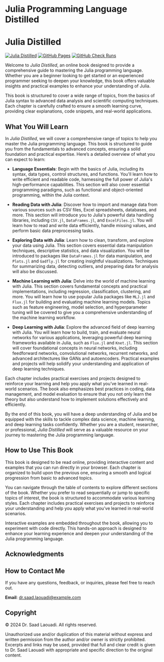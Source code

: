 # Julia Programming Language Distilled

# Julia Distilled

[![Julia Distilled](https://img.shields.io/badge/Julia-distilled-green)](https://img.shields.io/badge/Julia-distilled-green)
[![GitHub Pages](https://img.shields.io/badge/passing-brightgreen)](https://dr-saad-la.github.io/julia-distilled)
[![GitHub Check Runs](https://img.shields.io/github/check-runs/dr-saad-la/julia-distilled/gh-pages)](https://img.shields.io/github/check-runs/dr-saad-la/julia-distilled/gh-pages)

Welcome to *Julia Distilled*, an online book designed to provide a comprehensive guide to mastering the Julia programming language. Whether you are a beginner looking to get started or an experienced programmer seeking to deepen your knowledge, this book offers valuable insights and practical examples to enhance your understanding of Julia.

This book is structured to cover a wide range of topics, from the basics of Julia syntax to advanced data analysis and scientific computing techniques. Each chapter is carefully crafted to ensure a smooth learning curve, providing clear explanations, code snippets, and real-world applications.

## What You Will Learn

In *Julia Distilled*, we will cover a comprehensive range of topics to help you master the Julia programming language. This book is structured to guide you from the fundamentals to advanced concepts, ensuring a solid foundation and practical expertise. Here’s a detailed overview of what you can expect to learn:

- **Language Essentials**: Begin with the basics of Julia, including its syntax, data types, control structures, and functions. You'll learn how to write efficient and readable code, harnessing the full power of Julia's high-performance capabilities. This section will also cover essential programming paradigms, such as functional and object-oriented programming, within the Julia context.

- **Reading Data with Julia**: Discover how to import and manage data from various sources such as CSV files, Excel spreadsheets, databases, and more. This section will introduce you to Julia's powerful data handling libraries, including `CSV.jl`, `DataFrames.jl`, and `ExcelFiles.jl`. You will learn how to read and write data efficiently, handle missing values, and perform basic data preprocessing tasks.

- **Exploring Data with Julia**: Learn how to clean, transform, and explore your data using Julia. This section covers essential data manipulation techniques, descriptive statistics, and data visualization. You will be introduced to packages like `DataFrames.jl` for data manipulation, and `Plots.jl` and `Gadfly.jl` for creating insightful visualizations. Techniques for summarizing data, detecting outliers, and preparing data for analysis will also be discussed.

- **Machine Learning with Julia**: Delve into the world of machine learning with Julia. This section covers fundamental concepts and practical implementations, including regression, classification, clustering, and more. You will learn how to use popular Julia packages like `MLJ.jl` and `Flux.jl` for building and evaluating machine learning models. Topics such as feature engineering, model selection, and hyperparameter tuning will be covered to give you a comprehensive understanding of the machine learning workflow.

- **Deep Learning with Julia**: Explore the advanced field of deep learning with Julia. You will learn how to build, train, and evaluate neural networks for various applications, leveraging powerful deep learning frameworks available in Julia, such as `Flux.jl` and `Knet.jl`. This section will cover foundational concepts in neural networks, including feedforward networks, convolutional networks, recurrent networks, and advanced architectures like GANs and autoencoders. Practical examples and projects will help solidify your understanding and application of deep learning techniques.

Each chapter includes practical exercises and projects designed to reinforce your learning and help you apply what you’ve learned in real-world scenarios. The book also emphasizes best practices in coding, data management, and model evaluation to ensure that you not only learn the theory but also understand how to implement solutions effectively and efficiently.

By the end of this book, you will have a deep understanding of Julia and be equipped with the skills to tackle complex data science, machine learning, and deep learning tasks confidently. Whether you are a student, researcher, or professional, *Julia Distilled* will serve as a valuable resource on your journey to mastering the Julia programming language.


## How to Use This Book

This book is designed to be read online, providing interactive content and examples that you can run directly in your browser. Each chapter is organized to build upon the previous one, ensuring a smooth and logical progression from basic to advanced topics. 

You can navigate through the table of contents to explore different sections of the book. Whether you prefer to read sequentially or jump to specific topics of interest, the book is structured to accommodate various learning styles. Each chapter includes practical exercises and projects to reinforce your understanding and help you apply what you’ve learned in real-world scenarios.

Interactive examples are embedded throughout the book, allowing you to experiment with code directly. This hands-on approach is designed to enhance your learning experience and deepen your understanding of the Julia programming language.

## Acknowledgments

## How to Contact Me

If you have any questions, feedback, or inquiries, please feel free to reach out.

**Email**: [dr.saad.laouadi@example.com](mailto:dr.saad.laouadi@example.com)

## Copyright

&copy; 2024 Dr. Saad Laouadi. All rights reserved.

Unauthorized use and/or duplication of this material without express and written permission from the author and/or owner is strictly prohibited. Excerpts and links may be used, provided that full and clear credit is given to Dr. Saad Laouadi with appropriate and specific direction to the original content.





